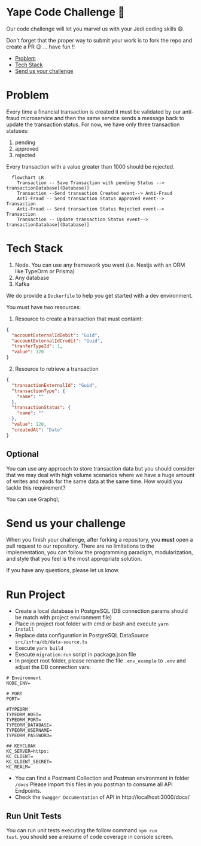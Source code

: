 # Yape Code Challenge :rocket:

Our code challenge will let you marvel us with your Jedi coding skills :smile:. 

Don't forget that the proper way to submit your work is to fork the repo and create a PR :wink: ... have fun !!

- [Problem](#problem)
- [Tech Stack](#tech_stack)
- [Send us your challenge](#send_us_your_challenge)

# Problem

Every time a financial transaction is created it must be validated by our anti-fraud microservice and then the same service sends a message back to update the transaction status.
For now, we have only three transaction statuses:

<ol>
  <li>pending</li>
  <li>approved</li>
  <li>rejected</li>  
</ol>

Every transaction with a value greater than 1000 should be rejected.

```mermaid
  flowchart LR
    Transaction -- Save Transaction with pending Status --> transactionDatabase[(Database)]
    Transaction --Send transaction Created event--> Anti-Fraud
    Anti-Fraud -- Send transaction Status Approved event--> Transaction
    Anti-Fraud -- Send transaction Status Rejected event--> Transaction
    Transaction -- Update transaction Status event--> transactionDatabase[(Database)]
```

# Tech Stack

<ol>
  <li>Node. You can use any framework you want (i.e. Nestjs with an ORM like TypeOrm or Prisma) </li>
  <li>Any database</li>
  <li>Kafka</li>    
</ol>

We do provide a `Dockerfile` to help you get started with a dev environment.

You must have two resources:

1. Resource to create a transaction that must containt:

```json
{
  "accountExternalIdDebit": "Guid",
  "accountExternalIdCredit": "Guid",
  "tranferTypeId": 1,
  "value": 120
}
```

2. Resource to retrieve a transaction

```json
{
  "transactionExternalId": "Guid",
  "transactionType": {
    "name": ""
  },
  "transactionStatus": {
    "name": ""
  },
  "value": 120,
  "createdAt": "Date"
}
```

## Optional

You can use any approach to store transaction data but you should consider that we may deal with high volume scenarios where we have a huge amount of writes and reads for the same data at the same time. How would you tackle this requirement?

You can use Graphql;

# Send us your challenge

When you finish your challenge, after forking a repository, you **must** open a pull request to our repository. There are no limitations to the implementation, you can follow the programming paradigm, modularization, and style that you feel is the most appropriate solution.

If you have any questions, please let us know.

# Run Project

- Create a local database in PostgreSQL (DB connection params should be match with project environment file)
- Place in project root folder with cmd or bash and execute <code>yarn install</code>
- Replace data configuration in PostgreSQL DataSource <code>src/infra/db/data-source.ts</code> 
- Execute <code>yarn build</code>
- Execute <code>migration:run</code> script in package.json file
- In project root folder, please rename the file <code>.env_example</code> to <code>.env</code> and adjust the DB connection vars:

```
# Environment
NODE_ENV=

# PORT
PORT=

#TYPEORM
TYPEORM_HOST=
TYPEORM_PORT=
TYPEORM_DATABASE=
TYPEORM_USERNAME=
TYPEORM_PASSWORD=

## KEYCLOAK
KC_SERVER=https:
KC_CLIENT=
KC_CLIENT_SECRET=
KC_REALM=
```
- You can find a Postmant Collection and Postman environment in folder <code>/docs</code> Please import this files in you postman to consume all API Endpoints.
- Check the <code>Swagger Documentation</code> of API in http://localhost:3000/docs/


## Run Unit Tests

You can run unit tests executing the follow command <code>npm run test</code>. you should see a resume of code coverage in console screen.
